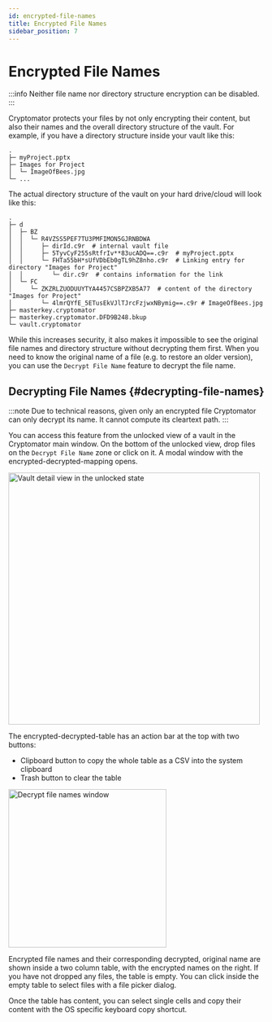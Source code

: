 ```yaml
---
id: encrypted-file-names
title: Encrypted File Names
sidebar_position: 7
---
```


# Encrypted File Names

:::info
Neither file name nor directory structure encryption can be disabled.
:::

Cryptomator protects your files by not only encrypting their content, but also their names and the overall directory structure of the vault.
For example, if you have a directory structure inside your vault like this:

```
.
├─ myProject.pptx
├─ Images for Project
│  └─ ImageOfBees.jpg
└─ ...
```

The actual directory structure of the vault on your hard drive/cloud will look like this:

```
.
├─ d
│  ├─ BZ
│  │  └─ R4VZSS5PEF7TU3PMFIMON5GJRNBDWA
│  │     ├─ dirId.c9r  # internal vault file
│  │     ├─ 5TyvCyF255sRtfrIv**83ucADQ==.c9r  # myProject.pptx
│  │     └─ FHTa55bH*sUfVDbEb0gTL9hZ8nho.c9r  # Linking entry for directory "Images for Project"
│  │        └─ dir.c9r  # contains information for the link
│  └─ FC
│     └─ ZKZRLZUODUUYTYA4457CSBPZXB5A77  # content of the directory "Images for Project"
│        └─ 4lmrQYfE_5ETusEkVJlTJrcFzjwxNBymig==.c9r # ImageOfBees.jpg
├─ masterkey.cryptomator
├─ masterkey.cryptomator.DFD9B248.bkup
└─ vault.cryptomator
```

While this increases security, it also makes it impossible to see the original file names and directory structure without decrypting them first.
When you need to know the original name of a file (e.g. to restore an older version), you can use the `Decrypt File Name` feature to decrypt the file name.

## Decrypting File Names {#decrypting-file-names}

:::note
Due to technical reasons, given only an encrypted file Cryptomator can only decrypt its name.
It cannot compute its cleartext path.
:::

You can access this feature from the unlocked view of a vault in the Cryptomator main window.
On the bottom of the unlocked view, drop files on the `Decrypt File Name` zone or click on it.
A modal window with the encrypted-decrypted-mapping opens.

<img src="/img/desktop/vault-detail-unlocked.png" alt="Vault detail view in the unlocked state" width="495" />

The encrypted-decrypted-table has an action bar at the top with two buttons:
* Clipboard button to copy the whole table as a CSV into the system clipboard
* Trash button to clear the table

<img src="/img/desktop/decrypt-file-names.png" alt="Decrypt file names window" width="311" />

Encrypted file names and their corresponding decrypted, original name are shown inside a two column table, with the encrypted names on the right.
If you have not dropped any files, the table is empty.
You can click inside the empty table to select files with a file picker dialog.

Once the table has content, you can select single cells and copy their content with the OS specific keyboard copy shortcut.
